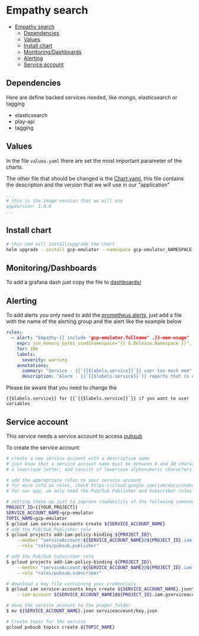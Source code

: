 # Empathy search

<!-- vim-markdown-toc GFM -->

- [Empathy search](#empathy-search)
  - [Dependencies](#dependencies)
  - [Values](#values)
  - [Install chart](#install-chart)
  - [Monitoring/Dashboards](#monitoringdashboards)
  - [Alerting](#alerting)
  - [Service account](#service-account)

<!-- vim-markdown-toc -->

## Dependencies

Here are define backed services needed, like mongo, elasticsearch or tagging 
- elasticsearch
- play-api
- tagging

## Values

In the file `values.yaml` there are set the most important parameter of the charts. 

The other file that should be changed is the [Chart.yaml](Chart.yaml), this file contains the description and the version that we will use in our "application"

```yaml
...
# this is the image version that we will use
appVersion: 1.0.0
...
```

## Install chart 

```sh
# this cmd will install/upgrade the chart 
helm upgrade --install gcp-emulator --namespace gcp-emulator_NAMESPACE -f values.yaml .
```

## Monitoring/Dashboards

To add a grafana dash just copy the file to [dashboards/](dashboards/)

## Alerting

To add alerts you only need to add the [prometheus alerts](https://prometheus.io/docs/alerting/overview/), just add a file with the name of the alerting group and the alert like the example below

```yaml
rules:
  - alert: "Empathy-{{ include "gcp-emulator.fullname" .}}-mem-usage"
    expr: jvm_memory_bytes_used{namespace="{{ $.Release.Namespace }}", service="{{ include "gcp-emulator.fullname" . }}", area="heap"}/jvm_memory_bytes_max{namespace="{{ $.Release.Namespace }}", area="heap"} > 80
    for: 10m
    labels:
      severity: warning
    annotations:
      summary: "Service - {{`{{$labels.service}}`}} user too much mem"
      description: "Alarm - {{`{{$labels.service}}`}} reports that is using more than 80% of mem ($value) Please check it"
```

Please be aware that you need to change the 
```text
{{$labels.service}} for {{`{{$labels.service}}`}} if you want to user variables
```

## Service account

This service needs a service account to access [pubsub](https://cloud.google.com/pubsub/docs)

To create the service account

```sh
# create a new service account with a descriptive name
# just know that a service account name must be between 6 and 30 characters (inclusive), must begin with
# a lowercase letter, and consist of lowercase alphanumeric characters that can be separated by hyphens.

# add the appropriate roles to your service account
# for more info on roles, check https://cloud.google.com/iam/docs/understanding-roles
# for our app, we only need the Pub/Sub Publisher and Subscriber roles

# setting these up just to improve readability of the following commands
PROJECT_ID={{YOUR_PROJECT}}
SERVICE_ACCOUNT_NAME=gcp-emulator
TOPIC_NAME=gcp-emulator
$ gcloud iam service-accounts create ${SERVICE_ACCOUNT_NAME}
# add the Pub/Sub Publisher role
$ gcloud projects add-iam-policy-binding ${PROJECT_ID}\
    --member "serviceAccount:${SERVICE_ACCOUNT_NAME}@${PROJECT_ID}.iam.gserviceaccount.com"\
    --role "roles/pubsub.publisher"

# add the Pub/Sub Subscriber role
$ gcloud projects add-iam-policy-binding ${PROJECT_ID}\
    --member "serviceAccount:${SERVICE_ACCOUNT_NAME}@${PROJECT_ID}.iam.gserviceaccount.com"\
    --role "roles/pubsub.subscriber"

# download a key file containing your credentials
$ gcloud iam service-accounts keys create ${SERVICE_ACCOUNT_NAME}.json\
    --iam-account ${SERVICE_ACCOUNT_NAME}@${PROJECT_ID}.iam.gserviceaccount.com

# move the service account to the proper folder
$ mv ${SERVICE_ACCOUNT_NAME}.json serviceaccount/key.json

# Create topic for the service
gcloud pubsub topics create ${TOPIC_NAME}
```
